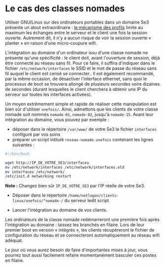 # Le cas des classes nomades

Utiliser GNU/Linux sur des ordinateurs portables dans un
domaine Se3 présente un atout extraordinaire : [le mécanisme
des profils](gestion_profils.md#le-mécanisme-des-profils)
limite au maximum les échanges entre le serveur et le client
une fois la session ouverte. Autrement dit, il n'y a aucun
risque de voir la session ouverte « planter » en raison
d'une micro-coupure wifi.

L'intégration au domaine d'un ordinateur issu d'une classe
nomade ne présente qu'une spécificité : le client doit,
avant l'ouverture de session, déjà être connecté au réseau
sans fil. Pour ce faire, il suffira d'indiquer dans le
fichier `/etc/network/interfaces` le SSID et le mot de passe
du réseau sans fil auquel le client est censé se connecter..
Il est également recommandé, par la même occasion, de
désactiver l'interface ethernet, sans quoi le processus de
boot se trouvera allongé de plusieurs secondes voire
dizaines de secondes (durant lesquelles le client cherchera
à obtenir une IP du serveur sur toutes les interfaces
activées).

Un moyen extrêmement simple et rapide de réaliser cette
manipulation est bien sûr d'utiliser `unefois/`. Ainsi,
admettons que les clients de votre classe nomade soit nommés
`nomade-01`, `nomade-02`, jusqu'à `nomade-15`. Avant leur
intégration au domaine, vous pouvez par exemple :

* déposer dans le répertoire `/var/www/` de votre Se3 le
fichier `interfaces` configuré par vos soins
* préparer un script intitulé `reseau-nomade.unefois`
contenant les lignes suivantes :

```sh
#!/bin/bash

wget http://IP_DE_VOTRE_SE3/interfaces
mv /etc/network/interfaces /etc/network/interfaces.old
mv interfaces /etc/network/
/etc/init.d networking restart
```

**Note :** Changez bien sûr `IP_DE_VOTRE_SE3` par l'IP réelle
de votre Se3.

* Déposer dans le répertoire `/home/netlogon/clients-linux/unefois/^nomade-/`
du serveur ledit script

* Lancer l'intégration au domaine de vos clients.

Les ordinateurs de la classe nomade redémarreront une
première fois après l'intégration au domaine : laissez les
branchés en filaire. Lors de leur premier boot en version «
intégrés », les clients récupéreront le fichier de
configuration du réseau et se connecteront automatiquement
au réseau wifi adéquat.

Le jour où vous aurez besoin de faire d'importantes mises à
jour, vous pourrez tout aussi facilement refaire
momentanément basculer ces postes en filaire.


